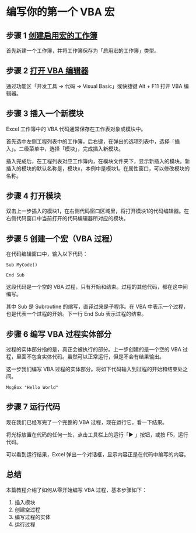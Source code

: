 # 编写你的第一个 VBA 宏

## 步骤 1 [创建启用宏的工作簿](./saveWorkbookContainVBACode.md)

首先新建一个工作簿，并将工作簿保存为「启用宏的工作簿」类型。

## 步骤 2 [打开 VBA 编辑器](./excelVBADevelopmentUsingVBAEditor.md)

通过功能区「开发工具 → 代码 → Visual Basic」或快捷键 Alt + F11 打开 VBA 编辑器。

## 步骤 3 插入一个新模块

Excel 工作簿中的 VBA 代码通常保存在工作表对象或模块中。

首先选中左侧工程列表中的工作簿，后右键，在弹出的选项列表中，选择「插入」。二级菜单中，选择「模块」，完成插入新模块。

插入完成后，在工程列表对应工作簿内，在模块文件夹下，显示新插入的模块。新插入的模块的默认名称是，模块x，本例中是模块1。在属性窗口，可以修改模块的名称。

## 步骤 4 打开模块

双击上一步插入的模块1，在右侧代码窗口区域里，将打开模块1的代码编辑器。在右侧代码窗口中当前打开的代码编辑器所对应的模块。

## 步骤 5 创建一个宏（VBA 过程）

在代码编辑窗口中，输入以下代码：
```vba
Sub MyCode()
    
End Sub
```
这段代码是一个空的 VBA 过程，只有开始和结束。过程的其他代码，都在这中间编写。

其中 Sub 是 Subroutine 的缩写，直译过来是子程序。在 VBA 中表示一个过程，也是代表一个过程的开始。下一行 End Sub 表示过程的结束。

## 步骤 6 编写 VBA 过程实体部分

过程的实体部分指的是，真正会被执行的部分。上一步创建的是一个空的 VBA 过程，里面不包含实体代码。虽然可以正常运行，但是不会有结果输出。

这一步我们编写 VBA 过程的实体部分。将如下代码输入到过程的开始和结束处之间。
```vba
MsgBox "Hello World"
```

## 步骤 7 运行代码

现在我们已经写完了一个完整的 VBA 过程，现在运行它，看一下结果。

将光标放置在代码的任何一处，点击工具栏上的运行「▶ 」按钮，或按 F5，运行代码。

可以看到运行结果，Excel 弹出一个对话框，显示内容正是在代码中编写的内容。

## 总结
本篇教程介绍了如何从零开始编写 VBA 过程，基本步骤如下：

1. 插入模块
2. 创建空过程
3. 编写过程的实体
4. 运行过程